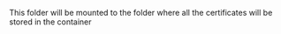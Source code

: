This folder will be mounted to the folder where all the certificates will be stored in the container